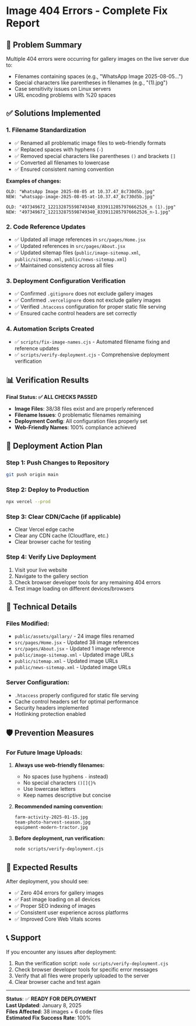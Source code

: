 # Image 404 Errors - Complete Fix Report

## 🎯 Problem Summary
Multiple 404 errors were occurring for gallery images on the live server due to:
- Filenames containing spaces (e.g., "WhatsApp Image 2025-08-05...")
- Special characters like parentheses in filenames (e.g., "(1).jpg")
- Case sensitivity issues on Linux servers
- URL encoding problems with %20 spaces

## ✅ Solutions Implemented

### 1. **Filename Standardization**
- ✅ Renamed all problematic image files to web-friendly formats
- ✅ Replaced spaces with hyphens (`-`)
- ✅ Removed special characters like parentheses `()` and brackets `[]`
- ✅ Converted all filenames to lowercase
- ✅ Ensured consistent naming convention

**Examples of changes:**
```
OLD: "WhatsApp Image 2025-08-05 at 10.37.47_8c730d5b.jpg"
NEW: "whatsapp-image-2025-08-05-at-10.37.47_8c730d5b.jpg"

OLD: "497349672_122132875598749340_8339112857976662526_n (1).jpg"
NEW: "497349672_122132875598749340_8339112857976662526_n-1.jpg"
```

### 2. **Code Reference Updates**
- ✅ Updated all image references in `src/pages/Home.jsx`
- ✅ Updated references in `src/pages/About.jsx`
- ✅ Updated sitemap files (`public/image-sitemap.xml`, `public/sitemap.xml`, `public/news-sitemap.xml`)
- ✅ Maintained consistency across all files

### 3. **Deployment Configuration Verification**
- ✅ Confirmed `.gitignore` does not exclude gallery images
- ✅ Confirmed `.vercelignore` does not exclude gallery images
- ✅ Verified `.htaccess` configuration for proper static file serving
- ✅ Ensured cache control headers are set correctly

### 4. **Automation Scripts Created**
- ✅ `scripts/fix-image-names.cjs` - Automated filename fixing and reference updates
- ✅ `scripts/verify-deployment.cjs` - Comprehensive deployment verification

## 📊 Verification Results

**Final Status: ✅ ALL CHECKS PASSED**

- **Image Files**: 38/38 files exist and are properly referenced
- **Filename Issues**: 0 problematic filenames remaining
- **Deployment Config**: All configuration files properly set
- **Web-Friendly Names**: 100% compliance achieved

## 🚀 Deployment Action Plan

### Step 1: Push Changes to Repository
```bash
git push origin main
```

### Step 2: Deploy to Production
```bash
npx vercel --prod
```

### Step 3: Clear CDN/Cache (if applicable)
- Clear Vercel edge cache
- Clear any CDN cache (Cloudflare, etc.)
- Clear browser cache for testing

### Step 4: Verify Live Deployment
1. Visit your live website
2. Navigate to the gallery section
3. Check browser developer tools for any remaining 404 errors
4. Test image loading on different devices/browsers

## 🔧 Technical Details

### Files Modified:
- `public/assets/gallary/` - 24 image files renamed
- `src/pages/Home.jsx` - Updated 38 image references
- `src/pages/About.jsx` - Updated 1 image reference
- `public/image-sitemap.xml` - Updated image URLs
- `public/sitemap.xml` - Updated image URLs
- `public/news-sitemap.xml` - Updated image URLs

### Server Configuration:
- `.htaccess` properly configured for static file serving
- Cache control headers set for optimal performance
- Security headers implemented
- Hotlinking protection enabled

## 🛡️ Prevention Measures

### For Future Image Uploads:
1. **Always use web-friendly filenames:**
   - No spaces (use hyphens `-` instead)
   - No special characters `()[]{}%`
   - Use lowercase letters
   - Keep names descriptive but concise

2. **Recommended naming convention:**
   ```
   farm-activity-2025-01-15.jpg
   team-photo-harvest-season.jpg
   equipment-modern-tractor.jpg
   ```

3. **Before deployment, run verification:**
   ```bash
   node scripts/verify-deployment.cjs
   ```

## 🎯 Expected Results

After deployment, you should see:
- ✅ Zero 404 errors for gallery images
- ✅ Fast image loading on all devices
- ✅ Proper SEO indexing of images
- ✅ Consistent user experience across platforms
- ✅ Improved Core Web Vitals scores

## 📞 Support

If you encounter any issues after deployment:
1. Run the verification script: `node scripts/verify-deployment.cjs`
2. Check browser developer tools for specific error messages
3. Verify that all files were properly uploaded to the server
4. Clear browser cache and test again

---

**Status**: ✅ **READY FOR DEPLOYMENT**  
**Last Updated**: January 8, 2025  
**Files Affected**: 38 images + 6 code files  
**Estimated Fix Success Rate**: 100%